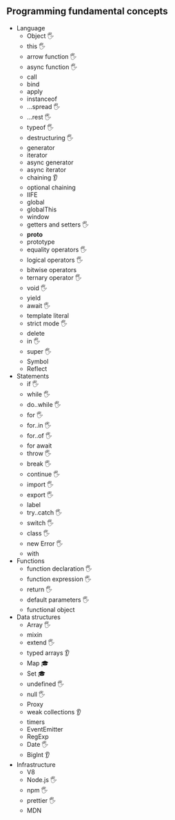 ## Programming fundamental concepts

- Language
  - Object 🖐️
  - this 🖐️
  - arrow function 🖐️
  - async function 🖐️
  - call 
  - bind
  - apply
  - instanceof
  - ...spread 🖐️
  - ...rest 🖐️
  - typeof 🖐️
  - destructuring 🖐️
  - generator 
  - iterator
  - async generator
  - async iterator
  - chaining 👂
  - optional chaining
  - IIFE
  - global
  - globalThis
  - window
  - getters and setters 🖐️
  - __proto__
  - prototype
  - equality operators 🖐️
  - logical operators 🖐️
  - bitwise operators
  - ternary operator 🖐️
  - void 🖐️
  - yield
  - await 🖐️
  - template literal
  - strict mode 🖐️
  - delete
  - in 🖐️
  - super 🖐️
  - Symbol
  - Reflect
- Statements
  - if 🖐️
  - while 🖐️
  - do..while 🖐️
  - for 🖐️
  - for..in 🖐️
  - for..of 🖐️
  - for await
  - throw 🖐️
  - break 🖐️
  - continue 🖐️
  - import 🖐️
  - export 🖐️
  - label
  - try..catch 🖐️
  - switch 🖐️
  - class 🖐️
  - new Error 🖐️
  - with
- Functions
  - function declaration 🖐️
  - function expression  🖐️
  - return 🖐️
  - default parameters 🖐️
  - functional object
- Data structures
  - Array 🖐️
  - mixin
  - extend 🖐️
  - typed arrays 👂
  - Map 🎓
  - Set 🎓
  - undefined 🖐️
  - null 🖐️
  - Proxy
  - weak collections 👂
  - timers
  - EventEmitter
  - RegExp
  - Date 🖐️
  - BigInt 👂
- Infrastructure
  - V8
  - Node.js  🖐️
  - npm 🖐️
  - prettier 🖐️
  - MDN
